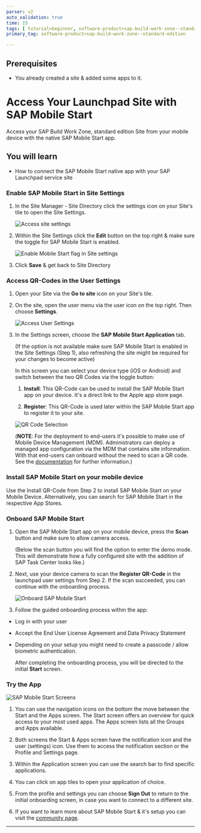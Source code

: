 ```yaml
---
parser: v2
auto_validation: true
time: 15
tags: [ tutorial>beginner, software-product>sap-build-work-zone--standard-edition, software-product>sap-business-technology-platform, topic>mobile]
primary_tag: software-product>sap-build-work-zone--standard-edition

---
```

## Prerequisites
  - You already created a site & added some apps to it. 

# Access Your Launchpad Site with SAP Mobile Start
<!-- description --> Access your SAP Build Work Zone, standard edition Site from your mobile device with the native SAP Mobile Start app.

## You will learn
  - How to connect the SAP Mobile Start native app with your SAP Launchpad service site

### Enable SAP Mobile Start in Site Settings



1.  In the Site Manager - Site Directory click the settings icon on your Site's tile to open the Site Settings.

    ![Access site settings](site-manager-access-site-settings.PNG)

2.  Within the Site Settings click the **Edit** button on the top right & make sure the toggle for SAP Mobile Start is enabled.

    ![Enable Mobile Start flag in Site settings](site-manager-mobile-start-flag.PNG)

3.  Click **Save** & get back to Site Directory


### Access QR-Codes in the User Settings


1.  Open your Site via the **Go to site** icon on your Site's tile.

2.  On the site, open the user menu via the user icon on the top right. Then choose **Settings**.

    ![Access User Settings](launchpad-access-settings.PNG)

3.  In the Settings screen, choose the **SAP Mobile Start Application** tab.

    (If the option is not available make sure SAP Mobile Start is enabled in the Site Settings (Step 1), also refreshing the site might  be required for your changes to become active)

    In this screen you can select your device type (iOS or Android) and switch between the two QR Codes via the toggle button:

      1. **Install**:
      This QR-Code can be used to install the SAP Mobile Start app on your device. It's a direct link to the Apple app store page.

      2. **Register**:
      This QR-Code is used later within the SAP Mobile Start app to register it to your site.

    ![QR Code Selection](launchpad-qr-codes.PNG)

    (**NOTE**: For the deployment to end-users it's possible to make use of Mobile Device Management (MDM). Administrators can deploy a managed app configuration via the MDM that contains site information. With that end-users can onboard without the need to scan a QR code. See the [documentation](https://help.sap.com/docs/SAP_MOBILE_START/386859cc981742f3b6bb31f7e0d8a168/952cb9e5188f44158f7bb995af272ce8.html) for further information.)




### Install SAP Mobile Start on your mobile device


Use the Install QR-Code from Step 2 to install SAP Mobile Start on your Mobile Device. Alternatively, you can search for SAP Mobile Start in the respective App Stores.


### Onboard SAP Mobile Start


1.	Open the SAP Mobile Start app on your mobile device, press the **Scan** button and make sure to allow camera access.

    (Below the scan button you will find the option to enter the demo mode. This will demonstrate how a fully configured site with the addition of SAP Task Center looks like.)

2.	Next, use your device camera to scan the **Register QR-Code** in the launchpad user settings from Step 2. If the scan succeeded, you can continue with the onboarding process.

    ![Onboard SAP Mobile Start](mobile-start-onboarding.png)

3.  Follow the guided onboarding process within the app:

  - Log in with your user

  - Accept the End User License Agreement and Data Privacy Statement

  -	Depending on your setup you might need to create a passcode / allow biometric authentication.


    After completing the onboarding process, you will be directed to the initial **Start** screen.



### Try the App


  ![SAP Mobile Start Screens](mobile-start-navigation.PNG)

1.	You can use the navigation icons on the bottom the move between the Start and the Apps screen. The Start screen offers an overview for quick access to your most used apps. The Apps screen lists all the Groups and Apps available.

2.  Both screens the Start & Apps screen have the notification icon and the user (settings) icon. Use them to access the notification section or the Profile and Settings page.

3.  Within the Application screen you can use the search bar to find specific applications.

4.  You can click on app tiles to open your application of choice.

5.	From the profile and settings you can choose **Sign Out** to return to the initial onboarding screen, in case you want to connect to a different site.

6.  If you want to learn more about SAP Mobile Start & it's setup you can visit the [community page](https://community.sap.com/topics/mobile-experience/start).


---
